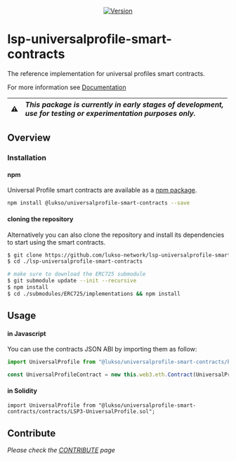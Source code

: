 <p align="center">
  <a href="https://www.npmjs.com/package/@lukso/universalprofile-smart-contracts">
    <img alt="Version" src="https://badge.fury.io/js/@lukso%2Funiversalprofile-smart-contracts.svg" />
  </a>
</p>

# lsp-universalprofile-smart-contracts

The reference implementation for universal profiles smart contracts.

For more information see [Documentation](https://docs.lukso.tech/standards/Universal-Profiles)

| :warning: | _This package is currently in early stages of development,<br/> use for testing or experimentation purposes only._ |
| :-------: | :----------------------------------------------------------------------------------------------------------------- |

## **Overview**

### Installation

#### npm

Universal Profile smart contracts are available as a [npm package](https://www.npmjs.com/package/@lukso/universalprofile-smart-contracts).

```bash
npm install @lukso/universalprofile-smart-contracts --save
```

#### cloning the repository

Alternatively you can also clone the repository and install its dependencies to start using the smart contracts.

```bash
$ git clone https://github.com/lukso-network/lsp-universalprofile-smart-contracts.git
$ cd ./lsp-universalprofile-smart-contracts

# make sure to download the ERC725 submodule
$ git submodule update --init --recursive
$ npm install
$ cd ./submodules/ERC725/implementations && npm install
```

## Usage

#### in Javascript

You can use the contracts JSON ABI by importing them as follow:

```javascript
import UniversalProfile from "@lukso/universalprofile-smart-contracts/build/artifacts/UniversalProfile.json";

const UniversalProfileContract = new this.web3.eth.Contract(UniversalProfile.abi, "", defaultOptions);
```

#### in Solidity

```solidity
import UniversalProfile from "@lukso/universalprofile-smart-contracts/contracts/LSP3-UniversalProfile.sol";
```

## **Contribute**
_Please check the [CONTRIBUTE](./CONTRIBUTE.md) page_ 
